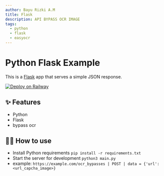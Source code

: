 ```yaml
---
author: Bayu Rizki A.M
title: Flask
description: API BYPASS OCR IMAGE
tags:
  - python
  - flask
  - easyocr
---
```


# Python Flask Example

This is a [Flask](https://flask.palletsprojects.com/en/1.1.x/) app that serves a simple JSON response.

[![Deploy on Railway](https://railway.app/button.svg)](https://railway.app/new/template/zUcpux)

## ✨ Features

- Python
- Flask
- bypass ocr
  
## 💁‍♀️ How to use

- Install Python requirements `pip install -r requirements.txt`
- Start the server for development `python3 main.py`
- example: `https://example.com/ocr_bypasses | POST | data = {'url':<url_capcha_image>}`
